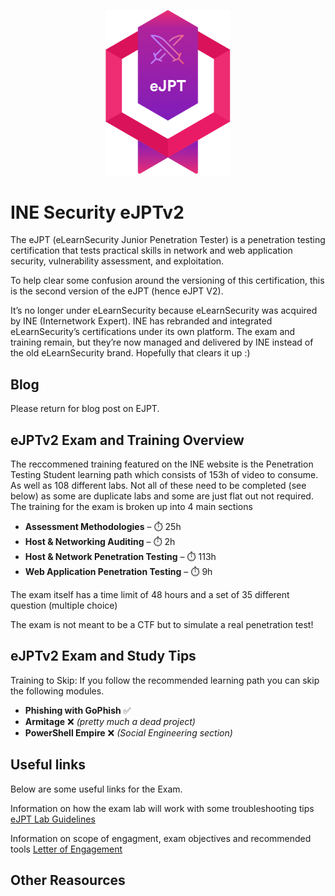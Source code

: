 <p align="center">
  <img src="https://raw.githubusercontent.com/Gh0stCybersec/INE-Security-eJPTv2-Notes/main/eJPTv2_Logo.png" alt="eJPTv2 Logo" width="200">
</p>

# INE Security eJPTv2 

The eJPT (eLearnSecurity Junior Penetration Tester) is a penetration testing certification that tests practical skills in network and web application security, vulnerability assessment, and exploitation. 

To help clear some confusion around the versioning of this certification, this is the second version of the eJPT (hence eJPT
V2). 

It’s no longer under eLearnSecurity because eLearnSecurity was acquired by INE (Internetwork Expert). INE has rebranded and integrated eLearnSecurity’s certifications under its own platform. The exam and training remain, but they’re now managed and delivered by INE instead of the old eLearnSecurity brand. Hopefully that clears it up :) 

## Blog 

Please return for blog post on EJPT.

## eJPTv2 Exam and Training Overview

The reccommened training featured on the INE website is the Penetration Testing Student learning path which consists of 153h of video to consume. As well as 108 different labs. Not all of these need to be completed (see below) as some are duplicate labs and some are just flat out not required. The training for the exam is broken up into 4 main sections 

- **Assessment Methodologies** – ⏱️ 25h  
- **Host & Networking Auditing** – ⏱️ 2h  
- **Host & Network Penetration Testing** – ⏱️ 113h  
- **Web Application Penetration Testing** – ⏱️ 9h  

The exam itself has a time limit of 48 hours and a set of 35 different question (multiple choice)

The exam is not meant to be a CTF but to simulate a real penetration test! 

## eJPTv2 Exam and Study Tips

Training to Skip:
If you follow the recommended learning path you can skip the following modules.

- **Phishing with GoPhish** ✅
- **Armitage** ❌ *(pretty much a dead project)*
- **PowerShell Empire** ❌ *(Social Engineering section)*



## Useful links 

Below are some useful links for the Exam. 

Information on how the exam lab will work with some troubleshooting tips [eJPT Lab Guidelines](https://drive.google.com/file/d/1KN7pB3trLNSk1jhUMrUAEkmbmyJsuJz0/view)

Information on scope of engagment, exam objectives and recommended tools [Letter of Engagement](https://drive.google.com/file/d/1Kc2pcgJgTJDQMiToYMJk21fNOQHykjL3/view)







## Other Reasources 
